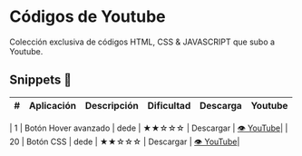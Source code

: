 # Códigos de Youtube

Colección exclusiva de códigos HTML, CSS & JAVASCRIPT que subo a Youtube.


## Snippets 🎉
 
|  #            |  Aplicación     |  Descripción    | Dificultad    | Descarga      | Youtube |    
| ------------- | -------------   |:-------------:  |:-------------:| -----:        |-----:    |

| 1  | Botón Hover avanzado       | dede  |  ★★☆☆☆     | Descargar |  [👁️ YouTube](https://www.youtube.com/watch?v=drK9VNbwM4g)|
| 20  | Botón CSS                  | dede  |  ★★☆☆☆     | Descargar |  [👁️ YouTube](youtube.com/watch?v=BMa9pQ7b4_4)|



